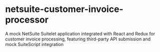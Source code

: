 # netsuite-customer-invoice-processor
A mock NetSuite Suitelet application integrated with React and Redux for customer invoice processing, featuring third-party API submission and mock SuiteScript integration
